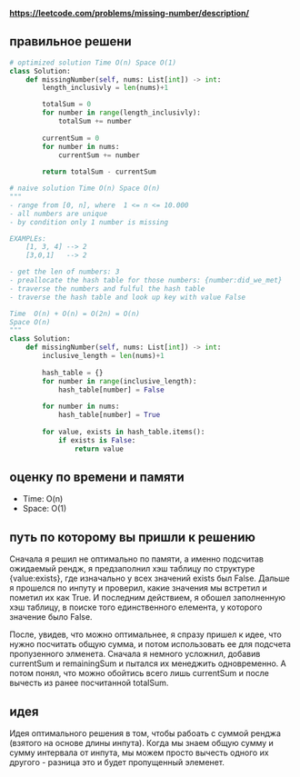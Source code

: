 **https://leetcode.com/problems/missing-number/description/**

## правильное решени
```python
# optimized solution Time O(n) Space O(1)
class Solution:
    def missingNumber(self, nums: List[int]) -> int:
        length_inclusivly = len(nums)+1

        totalSum = 0
        for number in range(length_inclusivly):
            totalSum += number
        
        currentSum = 0
        for number in nums:
            currentSum += number
        
        return totalSum - currentSum
```

```python
# naive solution Time O(n) Space O(n)
"""
- range from [0, n], where  1 <= n <= 10.000
- all numbers are unique
- by condition only 1 number is missing

EXAMPLEs:
    [1, 3, 4] --> 2
    [3,0,1]   --> 2

- get the len of numbers: 3
- preallocate the hash table for those numbers: {number:did_we_met}
- traverse the numbers and fulful the hash table
- traverse the hash table and look up key with value False

Time  O(n) + O(n) = O(2n) = O(n)
Space O(n)
"""
class Solution:
    def missingNumber(self, nums: List[int]) -> int:
        inclusive_length = len(nums)+1
        
        hash_table = {}
        for number in range(inclusive_length):
            hash_table[number] = False
        
        for number in nums:
            hash_table[number] = True
        
        for value, exists in hash_table.items():
            if exists is False:
                return value
```

## оценку по времени и памяти
- Time: O(n)
- Space: O(1)

## путь по которому вы пришли к решению
Сначала я решил не оптимально по памяти, а именно подсчитав ожидаемый рендж, я предзаполнил хэш таблицу по структуре {value:exists}, где изначально у всех значений exists был False. Дальше я прошелся по инпуту и проверил, какие значения мы встретил и пометил их как True. И последним действием, я обошел заполненную хэш таблицу, в поиске того единственного елемента, у которого значение было False. 

После, увидев, что можно оптимальнее, я спразу пришел к идее, что нужно посчитать общую сумма, и потом использовать ее для подсчета пропузенного элменета. Сначала я немного усложнил, добавив currentSum и remainingSum и пытался их менеджить одновременно. А потом понял, что можно обойтись всего лишь currentSum и после вычесть из ранее посчитанной totalSum.


## идея
Идея оптимального решения в том, чтобы рабоать с суммой ренджа (взятого на основе длины инпута).
Когда мы знаем общую сумму и сумму интервала от инпута, мы можем просто вычесть одного их другого - разница это и будет пропущенный элеменет.


